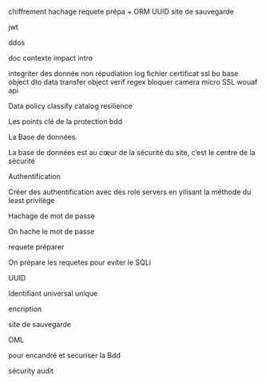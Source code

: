 chiffrement
hachage
requete prépa + ORM
UUID
site de sauvegarde

jwt

ddos

doc
contexte
impact
intro

integriter des donnée
non répudiation
log fichier
certificat ssl
bo base object
dto data transfer object
verif regex
bloquer camera micro
SSL
wouaf
api 

Data policy
classify
catalog
resilience

Les points clé de la protection bdd


La Base de données. 

 

La base de données est au cœur de la sécurité du site, c’est le centre de la sécurité

Authentification

Créer des authentification avec des role servers en yilisant la méthode du least privilège

Hachage de mot de passe

On hache le mot de passe

requete préparer

On prépare les requetes pour eviter le SQLi

UUID

Identifiant universal unique

encription

site de sauvegarde

OML

pour encandré et securiser la Bdd

sécurity audit

